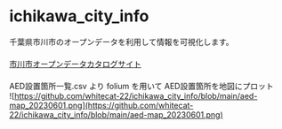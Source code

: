 # ichikawa_city_info
千葉県市川市のオープンデータを利用して情報を可視化します。  
　  
[市川市オープンデータカタログサイト](https://www.city.ichikawa.lg.jp/pla01/opendata.html)
　  
　  
AED設置箇所一覧.csv より folium を用いて AED設置箇所を地図にプロット  
![https://github.com/whitecat-22/ichikawa_city_info/blob/main/aed-map_20230601.png](https://github.com/whitecat-22/ichikawa_city_info/blob/main/aed-map_20230601.png)
